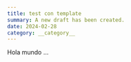 ```yaml
---
title: test con template
summary: A new draft has been created.
date: 2024-02-28
category: __category__
---
```


Hola mundo ...
